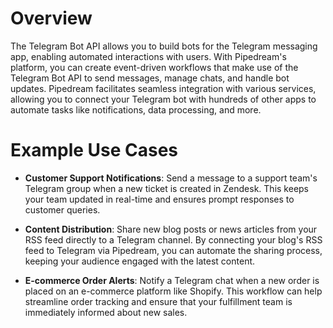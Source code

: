 # Overview

The Telegram Bot API allows you to build bots for the Telegram messaging app, enabling automated interactions with users. With Pipedream's platform, you can create event-driven workflows that make use of the Telegram Bot API to send messages, manage chats, and handle bot updates. Pipedream facilitates seamless integration with various services, allowing you to connect your Telegram bot with hundreds of other apps to automate tasks like notifications, data processing, and more.

# Example Use Cases

- **Customer Support Notifications**: Send a message to a support team's Telegram group when a new ticket is created in Zendesk. This keeps your team updated in real-time and ensures prompt responses to customer queries.

- **Content Distribution**: Share new blog posts or news articles from your RSS feed directly to a Telegram channel. By connecting your blog's RSS feed to Telegram via Pipedream, you can automate the sharing process, keeping your audience engaged with the latest content.

- **E-commerce Order Alerts**: Notify a Telegram chat when a new order is placed on an e-commerce platform like Shopify. This workflow can help streamline order tracking and ensure that your fulfillment team is immediately informed about new sales.
